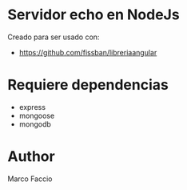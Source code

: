 # Servidor echo en NodeJs

Creado para ser usado con:
- https://github.com/fissban/libreriaangular

# Requiere dependencias 
- express
- mongoose
- mongodb

# Author
Marco Faccio
